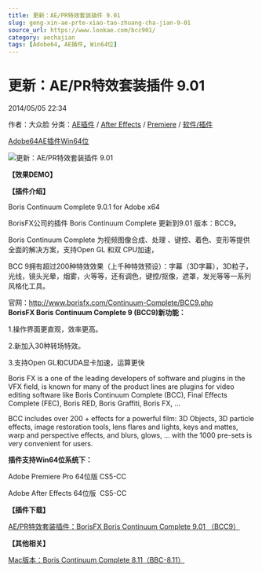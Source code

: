 ```yaml
---
title: 更新：AE/PR特效套装插件 9.01
slug: geng-xin-ae-prte-xiao-tao-zhuang-cha-jian-9-01
source_url: https://www.lookae.com/bcc901/
category: aechajian
tags: [Adobe64, AE插件, Win64位]
---
```

# 更新：AE/PR特效套装插件 9.01

2014/05/05 22:34

作者：大众脸
分类：[AE插件](https://www.lookae.com/after-effects/aechajian/) / [After Effects](https://www.lookae.com/after-effects/) / [Premiere](https://www.lookae.com/qitarjcj/premierezy/) / [软件/插件](https://www.lookae.com/qitarjcj/)

[Adobe64](https://www.lookae.com/tag/adobe64/)[AE插件](https://www.lookae.com/tag/ae%e6%8f%92%e4%bb%b6/)[Win64位](https://www.lookae.com/tag/win64%e4%bd%8d/)

![更新：AE/PR特效套装插件 9.01](https://www.lookae.com/wp-content/uploads/2014/04/BCC9.jpg "更新：AE/PR特效套装插件 9.01-LookAE.com")

**【效果DEMO】**

**【插件介绍】**

Boris Continuum Complete 9.0.1 for Adobe x64

BorisFX公司的插件 Boris Continuum Complete 更新到9.01 版本：BCC9。

Boris Continuum Complete 为视频图像合成、处理 、键控、着色、变形等提供全面的解决方案，支持Open GL 和双 CPU加速，

BCC 9拥有超过200种特效效果（上千种特效预设）：字幕（3D字幕），3D粒子，光线，镜头光晕，烟雾，火等等，还有调色，键控/抠像，遮罩，发光等等一系列风格化工具。

官网：http://www.borisfx.com/Continuum-Complete/BCC9.php  
**BorisFX Boris Continuum Complete 9 (BCC9)新功能：**

1.操作界面更直观，效率更高。

2.新加入30种转场特效。

3.支持Open GL和CUDA显卡加速，运算更快

Boris FX is a one of the leading developers of software and plugins in the VFX field, is known for many of the product lines are plugins for video editing software like Boris Continuum Complete (BCC), Final Effects Complete (FEC), Boris RED, Boris Graffiti, Boris FX, …

BCC includes over 200 + effects for a powerful film: 3D Objects, 3D particle effects, image restoration tools, lens flares and lights, keys and mattes, warp and perspective effects, and blurs, glows, … with the 1000 pre-sets is very convenient for users.

**插件支持Win64位系统下：**

Adobe Premiere Pro 64位版 CS5-CC

Adobe After Effects 64位版  CS5-CC

**【插件下载】**

[AE/PR特效套装插件：BorisFX Boris Continuum Complete 9.01 （BCC9）](https://www.400gb.com/file/64137643)

**【其他相关】**

[Mac版本：Boris Continuum Complete 8.11（BBC-8.11）](http://www.ctdisk.com/file/11312833)

